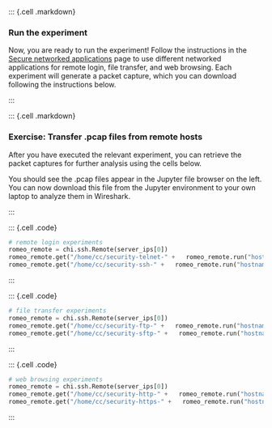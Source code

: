 ::: {.cell .markdown}
### Run the experiment

Now, you are ready to run the experiment! Follow the instructions in the [Secure networked applications](https://witestlab.poly.edu/blog/secure-networked-applications/) page to use different networked applications for remote login, file transfer, and web browsing. Each experiment will generate a packet capture, which you can download following the instructions below.

:::

::: {.cell .markdown}

### Exercise: Transfer .pcap files from remote hosts

After you have executed the relevant experiment, you can retrieve the packet captures for further analysis using the cells below. 

You should see the .pcap files appear in the Jupyter file browser on the left. You can now download this file from the Jupyter environment to your own laptop to analyze them in Wireshark.


:::

::: {.cell .code}
```python
# remote login experiments
romeo_remote = chi.ssh.Remote(server_ips[0])
romeo_remote.get("/home/cc/security-telnet-" +   romeo_remote.run("hostname -s").stdout.strip("\n") + ".pcap")
romeo_remote.get("/home/cc/security-ssh-" +   romeo_remote.run("hostname -s").stdout.strip("\n") + ".pcap")
```
:::

::: {.cell .code}
```python
# file transfer experiments
romeo_remote = chi.ssh.Remote(server_ips[0])
romeo_remote.get("/home/cc/security-ftp-" +   romeo_remote.run("hostname -s").stdout.strip("\n") + ".pcap")
romeo_remote.get("/home/cc/security-sftp-" +   romeo_remote.run("hostname -s").stdout.strip("\n") + ".pcap")
```
:::

::: {.cell .code}
```python
# web browsing experiments
romeo_remote = chi.ssh.Remote(server_ips[0])
romeo_remote.get("/home/cc/security-http-" +   romeo_remote.run("hostname -s").stdout.strip("\n") + ".pcap")
romeo_remote.get("/home/cc/security-https-" +   romeo_remote.run("hostname -s").stdout.strip("\n") + ".pcap")
```
:::

